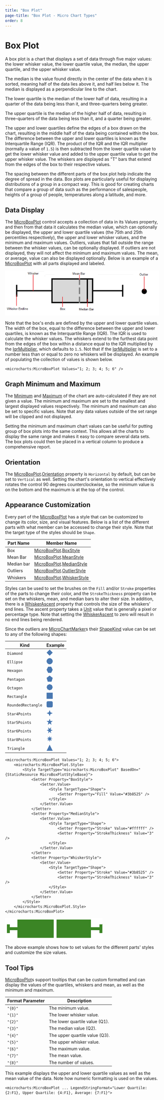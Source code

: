 ```yaml
---
title: "Box Plot"
page-title: "Box Plot - Micro Chart Types"
order: 8
---
```

# Box Plot

A box plot is a chart that displays a set of data through five major values: the lower whisker value, the lower quartile value, the median, the upper quartile, and the upper whisker value.

The median is the value found directly in the center of the data when it is sorted, meaning half of the data lies above it, and half lies below it. The median is displayed as a perpendicular line to the chart.

The lower quartile is the median of the lower half of data, resulting in a quarter of the data being less than it, and three-quarters being greater.

The upper quartile is the median of the higher half of data, resulting in three-quarters of the data being less than it, and a quarter being greater.

The upper and lower quartiles define the edges of a box drawn on the chart, resulting in the middle half of the data being contained within the box. The difference between the upper and lower quartiles is known as the Interquartile Range (IQR). The product of the IQR and the IQR multiplier (normally a value of `1.5`) is then subtracted from the lower quartile value to get the lower whisker value and added to the upper quartile value to get the upper whisker value. The whiskers are displayed as "T" bars that extend from the edges of the box to their respective values.

The spacing between the different parts of the box plot help indicate the degree of spread in the data.  Box plots are particularly useful for displaying distributions of a group in a compact way. This is good for creating charts that compare a group of data such as the performance of salespeople, heights of a group of people, temperatures along a latitude, and more.

## Data Display

The [MicroBoxPlot](xref:@ActiproUIRoot.Controls.MicroCharts.MicroBoxPlot) control accepts a collection of data in its Values property, and then from that data it calculates the median value, which can optionally be displayed, the upper and lower quartile values (the 75th and 25th percentiles respectively), the upper and lower whisker values, and the minimum and maximum values. Outliers, values that fall outside the range between the whisker values, can be optionally displayed. If outliers are not displayed, they will not affect the minimum and maximum values. The mean, or average, value can also be displayed optionally. Below is an example of a [MicroBoxPlot](xref:@ActiproUIRoot.Controls.MicroCharts.MicroBoxPlot) with all parts displayed and labeled.

![Screenshot](../images/box-plot-diagram.png)

Note that the box's ends are defined by the upper and lower quartile values. The width of the box, equal to the difference between the upper and lower quartiles, is known as the Interquartile Range (IQR). The IQR is used to calculate the whisker values. The whiskers extend to the furthest data point from the edges of the box within a distance equal to the IQR multiplied by the [IqrMultiplier](xref:@ActiproUIRoot.Controls.MicroCharts.MicroBoxPlot.IqrMultiplier), which defaults to `1.5`. Not that if the [IqrMultiplier](xref:@ActiproUIRoot.Controls.MicroCharts.MicroBoxPlot.IqrMultiplier) is set to a number less than or equal to zero no whiskers	will be displayed. An example of populating the collection of values is shown below.

```xaml
<microcharts:MicroBoxPlot Values="1; 2; 3; 4; 5; 6" />
```

## Graph Minimum and Maximum

The [Minimum](xref:@ActiproUIRoot.Controls.MicroCharts.MicroBoxPlot.Minimum) and [Maximum](xref:@ActiproUIRoot.Controls.MicroCharts.MicroBoxPlot.Maximum) of the chart are auto-calculated if they are not given a value.  The minimum and maximum are set to the smallest and largest displayed values respectively.  The minimum and maximum can also be set to specific values. Note that any data values outside of the set range will be clipped and not displayed.

Setting the minimum and maximum chart values can be useful for putting group of box plots into the same context. This allows all the charts to display the same range and makes it easy to compare several data sets. The box plots could then be placed in a vertical column to produce a comprehensive report.

## Orientation

The [MicroBoxPlot](xref:@ActiproUIRoot.Controls.MicroCharts.MicroBoxPlot).[Orientation](xref:@ActiproUIRoot.Controls.MicroCharts.MicroBoxPlot.Orientation) property is `Horizontal` by default, but can be set to `Vertical` as well. Setting the chart's orientation to vertical effectively rotates the control 90 degrees counterclockwise, so the minimum value is on the bottom and the maximum is at the top of the control.

## Appearance Customization

Every part of the [MicroBoxPlot](xref:@ActiproUIRoot.Controls.MicroCharts.MicroBoxPlot) has a style that can be customized to change its color, size, and visual features. Below is a list of the different parts with what member can be accessed to change their style.  Note that the target type of the styles should be `Shape`.

| Part Name | Member Name |
|-----|-----|
| Box | [MicroBoxPlot](xref:@ActiproUIRoot.Controls.MicroCharts.MicroBoxPlot).[BoxStyle](xref:@ActiproUIRoot.Controls.MicroCharts.MicroBoxPlot.BoxStyle) |
| Mean Bar | [MicroBoxPlot](xref:@ActiproUIRoot.Controls.MicroCharts.MicroBoxPlot).[MeanStyle](xref:@ActiproUIRoot.Controls.MicroCharts.MicroBoxPlot.MeanStyle) |
| Median bar | [MicroBoxPlot](xref:@ActiproUIRoot.Controls.MicroCharts.MicroBoxPlot).[MedianStyle](xref:@ActiproUIRoot.Controls.MicroCharts.MicroBoxPlot.MedianStyle) |
| Outliers | [MicroBoxPlot](xref:@ActiproUIRoot.Controls.MicroCharts.MicroBoxPlot).[OutlierStyle](xref:@ActiproUIRoot.Controls.MicroCharts.MicroBoxPlot.OutlierStyle) |
| Whiskers | [MicroBoxPlot](xref:@ActiproUIRoot.Controls.MicroCharts.MicroBoxPlot).[WhiskerStyle](xref:@ActiproUIRoot.Controls.MicroCharts.MicroBoxPlot.WhiskerStyle) |

Styles can be used to set the brushes on the `Fill` and/or `Stroke` properties of the parts to change their color, and the `StrokeThickness` property can be set on the whiskers, mean, and median bars to alter their size. In addition, there is a [WhiskerAscent](xref:@ActiproUIRoot.Controls.MicroCharts.MicroBoxPlot.WhiskerAscent) property that controls the size of the whiskers' end lines. The ascent property takes a [Unit](xref:@ActiproUIRoot.Unit) value that is generally a pixel or percentage type. Note that setting the [WhiskerAscent](xref:@ActiproUIRoot.Controls.MicroCharts.MicroBoxPlot.WhiskerAscent) to zero will result in no end lines being rendered.

Since the outliers are [MicroChartMarker](xref:@ActiproUIRoot.Controls.MicroCharts.MicroChartMarker)s their [ShapeKind](xref:@ActiproUIRoot.Controls.MicroCharts.MicroChartMarker.ShapeKind) value can be set to any of the following shapes:

| Kind | Example |
|-----|-----|
| `Diamond` | ![Screenshot](../images/marker-diamond.png) |
| `Ellipse` | ![Screenshot](../images/marker-ellipse.png) |
| `Hexagon` | ![Screenshot](../images/marker-hexagon.png) |
| `Pentagon` | ![Screenshot](../images/marker-pentagon.png) |
| `Octagon` | ![Screenshot](../images/marker-octagon.png) |
| `Rectangle` | ![Screenshot](../images/marker-rectangle.png) |
| `RoundedRectangle` | ![Screenshot](../images/marker-rounded-rectangle.png) |
| `Star4Points` | ![Screenshot](../images/marker-star4-points.png) |
| `Star5Points` | ![Screenshot](../images/marker-star5-points.png) |
| `Star6Points` | ![Screenshot](../images/marker-star6-points.png) |
| `Star8Points` | ![Screenshot](../images/marker-star8-points.png) |
| `Triangle` | ![Screenshot](../images/marker-triangle.png) |

```xaml
<microcharts:MicroBoxPlot Values="1; 2; 3; 4; 5; 6">
	<microcharts:MicroBoxPlot.Style>
		<Style TargetType="microcharts:MicroBoxPlot" BasedOn="{StaticResource MicroBoxPlotStyleBase}">
			<Setter Property="BoxStyle">
				<Setter.Value>
					<Style TargetType="Shape">
						<Setter Property="Fill" Value="#3b8525" />
					</Style>
				</Setter.Value>
			</Setter>
			<Setter Property="MedianStyle">
				<Setter.Value>
					<Style TargetType="Shape">
						<Setter Property="Stroke" Value="#ffffff" />
						<Setter Property="StrokeThickness" Value="3" />
					</Style>
				</Setter.Value>
			</Setter>
			<Setter Property="WhiskerStyle">
				<Setter.Value>
					<Style TargetType="Shape">
						<Setter Property="Stroke" Value="#3b8525" />
						<Setter Property="StrokeThickness" Value="3" />
					</Style>
				</Setter.Value>
			</Setter>
		</Style>
	</microcharts:MicroBoxPlot.Style>
</microcharts:MicroBoxPlot>
```

![Screenshot](../images/box-plot-appearance-customization.png)

The above example shows how to set values for the different parts' styles and customize the size values.

## Tool Tips

[MicroBoxPlot](xref:@ActiproUIRoot.Controls.MicroCharts.MicroBoxPlot)s support tooltips that can be custom formatted and can display the values of the quartiles, whiskers and mean, as well as the minimum and maximum.

| Format Parameter | Description |
|-----|-----|
| `"{0}"` | The minimum value. |
| `"{1}"` | The lower whisker value. |
| `"{2}"` | The lower quartile value (Q1). |
| `"{3}"` | The median value (Q2). |
| `"{4}"` | The upper quartile value (Q3). |
| `"{5}"` | The upper whisker value. |
| `"{6}"` | The maximum value. |
| `"{7}"` | The mean value. |
| `"{8}"` | The number of values. |

This example displays the upper and lower quartile values as well as the mean value of the data.  Note how numeric formatting is used on the values.

```xaml
<microcharts:MicroBoxPlot ... LegendStringFormat="Lower Quartile: {2:F1}, Upper Quartile: {4:F1}, Average: {7:F1}">
```
